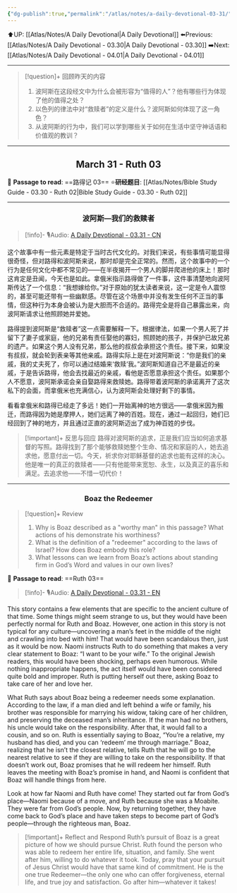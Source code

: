 ```yaml
---
{"dg-publish":true,"permalink":"/atlas/notes/a-daily-devotional-03-31/","noteIcon":""}
---
```


 ⬆️UP: [[Atlas/Notes/A Daily Devotional\|A Daily Devotional]]
⬅️Previous: [[Atlas/Notes/A Daily Devotional - 03.30\|A Daily Devotional - 03.30]]
➡️Next: [[Atlas/Notes/A Daily Devotional - 04.01\|A Daily Devotional - 04.01]]

---

> [!question]+ 回顾昨天的内容
> 1. ⁠波阿斯在这段经文中为什么会被形容为“值得的人”？他有哪些行为体现了他的值得之处？
> 2. 以色列的律法中对“救赎者”的定义是什么？波阿斯如何体现了这一角色？ 
> 3. 从波阿斯的行为中，我们可以学到哪些关于如何在生活中坚守神话语和价值观的教训？

---
## <center>March 31 -  Ruth 03 </center>

📖 **Passage to read**: ==路得记 03==
⭐**研经题目**: [[Atlas/Notes/Bible Study Guide - 03.30 - Ruth 02\|Bible Study Guide - 03.30 - Ruth 02]]

---
### <center>波阿斯—我们的救赎者</center>

> [!info]- 🎙️Audio: [A Daily Devotional - 03.31 - CN]()

这个故事中有一些元素是特定于当时古代文化的。对我们来说，有些事情可能显得很奇怪，但对路得和波阿斯来说，那时却是完全正常的。然而，这个故事中的一个行为是任何文化中都不常见的——在半夜揭开一个男人的脚并爬进他的床上！那时这肯定是丑闻，今天也是如此。拿俄米指示路得做了一件事，这件事清楚地向波阿斯传达了一个信息：“我想嫁给你。”对于原始的犹太读者来说，这一定是令人震惊的，甚至可能还带有一些幽默感。尽管在这个场景中并没有发生任何不正当的事情，但这种行为本身会被认为是大胆而不合适的。路得完全是将自己暴露出来，向波阿斯请求让他照顾她并爱她。

路得提到波阿斯是“救赎者”这一点需要解释一下。根据律法，如果一个男人死了并留下了妻子或家庭，他的兄弟有责任娶他的寡妇，照顾她的孩子，并保护已故兄弟的遗产。如果这个男人没有兄弟，那么他的叔叔会承担这个责任。接下来，如果没有叔叔，就会轮到表亲等其他亲戚。路得实际上是在对波阿斯说：“你是我们的亲戚，我的丈夫死了，你可以通过结婚来‘救赎’我。”波阿斯知道自己不是最近的亲戚，于是告诉路得，他会去找最近的亲戚，看他是否愿意承担这个责任。如果那个人不愿意，波阿斯承诺会亲自娶路得来救赎她。路得带着波阿斯的承诺离开了这次私下的会面，而拿俄米也充满信心，认为波阿斯会处理好剩下的事情。

看看拿俄米和路得已经走了多远！她们一开始离神的地方很远——拿俄米因为搬迁，而路得因为她是摩押人，她们远离了神的百姓。现在，通过一起回归，她们已经回到了神的地方，并且通过正直的波阿斯迈出了成为神百姓的步伐。

> [!important]+ 反思与回应
路得对波阿斯的追求，正是我们应当如何追求基督的写照。路得找到了那个能够救赎她整个生命、情况和家庭的人，她去追求他，愿意付出一切。今天，祈求你对耶稣基督的追求也能有这样的决心。他是唯一的真正的救赎者——只有他能带来宽恕、永生，以及真正的喜乐和满足。去追求他——不惜一切代价！

---
### <center>Boaz the Redeemer</center>

> [!question]+ Review
> 1. ⁠Why is Boaz described as a "worthy man" in this passage? What actions of his demonstrate his worthiness?
> 2. ⁠What is the definition of a "redeemer" according to the laws of Israel? How does Boaz embody this role?
> 3. What lessons can we learn from Boaz’s actions about standing firm in God’s Word and values in our own lives?

📖 **Passage to read**: ==Ruth 03==

> [!info]- 🎙️Audio: [A Daily Devotional - 03.31 - EN]()  

This story contains a few elements that are specific to the ancient culture of that time. Some things might seem strange to us, but they would have been perfectly normal for Ruth and Boaz. However, one action in this story is not typical for any culture—uncovering a man’s feet in the middle of the night and crawling into bed with him! That would have been scandalous then, just as it would be now. Naomi instructs Ruth to do something that makes a very clear statement to Boaz: “I want to be your wife.” To the original Jewish readers, this would have been shocking, perhaps even humorous. While nothing inappropriate happens, the act itself would have been considered quite bold and improper. Ruth is putting herself out there, asking Boaz to take care of her and love her.

What Ruth says about Boaz being a redeemer needs some explanation. According to the law, if a man died and left behind a wife or family, his brother was responsible for marrying his widow, taking care of her children, and preserving the deceased man’s inheritance. If the man had no brothers, his uncle would take on the responsibility. After that, it would fall to a cousin, and so on. Ruth is essentially saying to Boaz, “You’re a relative, my husband has died, and you can ‘redeem’ me through marriage.” Boaz, realizing that he isn’t the closest relative, tells Ruth that he will go to the nearest relative to see if they are willing to take on the responsibility. If that doesn’t work out, Boaz promises that he will redeem her himself. Ruth leaves the meeting with Boaz’s promise in hand, and Naomi is confident that Boaz will handle things from here.

Look at how far Naomi and Ruth have come! They started out far from God’s place—Naomi because of a move, and Ruth because she was a Moabite. They were far from God’s people. Now, by returning together, they have come back to God’s place and have taken steps to become part of God’s people—through the righteous man, Boaz.

> [!important]+ Reflect and Respond
Ruth’s pursuit of Boaz is a great picture of how we should pursue Christ. Ruth found the person who was able to redeem her entire life, situation, and family. She went after him, willing to do whatever it took. Today, pray that your pursuit of Jesus Christ would have that same kind of commitment. He is the one true Redeemer—the only one who can offer forgiveness, eternal life, and true joy and satisfaction. Go after him—whatever it takes!





























